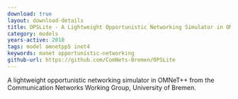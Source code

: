 ```yaml
---
download: true
layout: download-details
title: OPSLite - A Lightweight Opportunistic Networking Simulator in OMNeT++
category: models
years-active: 2018
tags: model omnetpp5 inet4
keywords: manet opportunistic-networking
github-url: https://github.com/ComNets-Bremen/OPSLite
---
```


A lightweight opportunistic networking simulator in OMNeT++
from the Communication Networks Working Group, University of Bremen.
